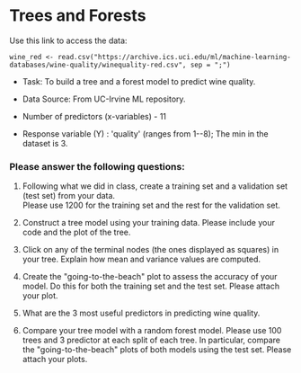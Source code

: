 # Trees and Forests

Use this link to access the data:

``wine_red <- read.csv("https://archive.ics.uci.edu/ml/machine-learning-databases/wine-quality/winequality-red.csv",
sep = ";")``

- Task: To build a tree and a forest model to predict wine quality.

- Data Source: From UC-Irvine ML repository. 

- Number of predictors (x-variables) - 11

- Response variable (Y) : 'quality' (ranges from 1--8); The min in the dataset is 3.


### Please answer the following questions:


1. Following what we did in class, create a training set and a validation set (test set) from your data.  
Please use 1200 for the training set and the rest for the validation set.




2. Construct a tree model using your training data.  Please include your code and the plot of the tree.




3. Click on any of the terminal nodes (the ones displayed as squares) in your tree.  Explain how mean and variance values are computed.



4. Create the "going-to-the-beach" plot to assess the accuracy of your model.  Do this for both the training set and the test set. Please attach your plot.


5. What are the 3 most useful predictors in predicting wine quality.




6. Compare your tree model with a random forest model. Please use 100 trees and 3 predictor at each split of each tree.  In particular, compare the  "going-to-the-beach" plots of both models using the test set.  Please attach your plots.




